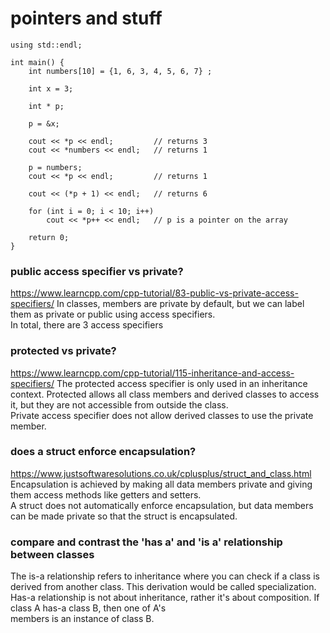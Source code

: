 # pointers and stuff
```
using std::endl;

int main() {
	int numbers[10] = {1, 6, 3, 4, 5, 6, 7} ;

	int x = 3;

	int * p;

	p = &x;

	cout << *p << endl;			// returns 3
	cout << *numbers << endl;	// returns 1

	p = numbers;
	cout << *p << endl;			// returns 1

	cout << (*p + 1) << endl;	// returns 6
	
	for (int i = 0; i < 10; i++)
		cout << *p++ << endl;	// p is a pointer on the array
	
	return 0;
}
```
### public access specifier vs private?
https://www.learncpp.com/cpp-tutorial/83-public-vs-private-access-specifiers/
In classes, members are private by default, but we can label them as private or public using access specifiers.  
In total, there are 3 access specifiers  

### protected vs private?
https://www.learncpp.com/cpp-tutorial/115-inheritance-and-access-specifiers/
The protected access specifier is only used in an inheritance context.
Protected allows all class members and derived classes to access it, but they are not accessible from outside the class.  
Private access specifier does not allow derived classes to use the private member.

### does a struct enforce encapsulation?
https://www.justsoftwaresolutions.co.uk/cplusplus/struct_and_class.html
Encapsulation is achieved by making all data members private and giving them access methods like getters and setters.  
A struct does not automatically enforce encapsulation, but data members can be made private so that the struct is encapsulated.  

### compare and contrast the 'has a' and 'is a' relationship between classes  
The is-a relationship refers to inheritance where you can check if a class is derived from another class.
This derivation would be called specialization.  
Has-a relationship is not about inheritance, rather it's about composition. If class A has-a class B, then one of A's  
members is an instance of class B.
